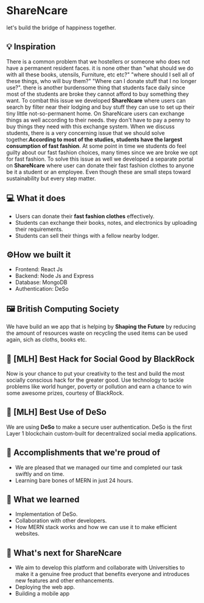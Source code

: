 # ShareNcare
let's build the bridge of happiness together.

## 💡 Inspiration
There is a common problem that we hostellers or someone who does not have a permanent resident faces. it is none other than "what should we do with all these books, utensils, Furniture, etc etc?" "where should I sell all of these things, who will buy them?" "Where can I donate stuff that I no longer use?". there is another burdensome thing that students face daily since most of the students are broke they cannot afford to buy something they want. To combat this issue we developed **ShareNcare** where users can search by filter near their lodging and buy stuff they can use to set up their tiny little not-so-permanent home. On ShareNcare users can exchange things as well according to their needs. they don't have to pay a penny to buy things they need with this exchange system.
When we discuss students, there is a very concerning issue that we should solve together.**According to most of the studies, students have the largest consumption of fast fashion**. At some point in time we students do feel guilty about our fast fashion choices, many times since we are broke we opt for fast fashion. To solve this issue as well we developed a separate portal on **ShareNcare** where user can donate their fast fashion clothes to anyone be it a student or an employee. Even though these are small steps toward sustainability but every step matter.
## 💻 What it does
- Users can donate their **fast fashion clothes** effectively.
- Students can exchange their books, notes, and electronics by uploading their requirements.
- Students can sell their things with a fellow nearby lodger.

## ⚙️How we built it

- Frontend: React Js
- Backend: Node Js and Express
- Database: MongoDB
- Authentication: DeSo

## 🖼 British Computing Society

We have build an we app that is helping by **Shaping the Future** by reducing the amount of resources waste on recycling the used items can be used again, sich as cloths, books etc.

## 🤝 [MLH] Best Hack for Social Good by BlackRock

Now is your chance to put your creativity to the test and build the most socially conscious hack for the greater good. Use technology to tackle problems like world hunger, poverty or pollution and earn a chance to win some awesome prizes, courtesy of BlackRock.

## 🔐 [MLH] Best Use of DeSo

We are using **DeSo** to make a secure user authentication. DeSo is the first Layer 1 blockchain custom-built for decentralized social media applications.

## 🏅 Accomplishments that we're proud of
- We are pleased that we managed our time and completed our task swiftly and on time.
- Learning bare bones of MERN in just 24 hours.

## 📖 What we learned

- Implementation of DeSo.
- Collaboration with other developers.
- How MERN stack works and how we can use it to make efficient websites.

## 🚀 What's next for ShareNcare
- We aim to develop this platform and collaborate with Universities to make it a genuine free product that benefits everyone and introduces new features and other enhancements.
- Deploying the web app.
- Building a mobile app
